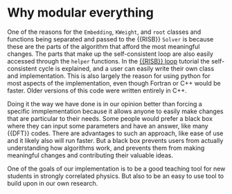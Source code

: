 # Why modular everything

One of the reasons for the `Embedding`, `KWeight`, and `root` classes and 
functions being separated and passed to the {{RISB}} `Solver` is because these 
are the parts of the algorithm that afford the most meaningful changes. The 
parts that make up the self-consistent loop are also easily accessed through 
the `helper` functions. In the [{{RISB}} loop](../tutorials/self-consistent.md) 
tutorial the self-consistent cycle is explained, and a user can easily 
write their own class and implementation. This is also largely the reason for 
using python for most aspects of the implementation, even though Fortran or 
C++ would be faster. Older versions of this code were written entirely in C++.

Doing it the way we have done is in our opinion better than forcing a specific 
immplementation because it allows anyone to easily make changes that are 
particular to their needs. Some people would prefer a black box where they can 
input some parameters and have an answer, like many {{DFT}} codes. There are 
advantages to such an approach, like ease of use and it likely also will run 
faster. But a black box prevents users from actually understanding how 
algorithms work, and prevents them from making meaningful changes and 
contributing their valuable ideas.

One of the goals of our implementation is to be a good teaching tool for 
new students in strongly correlated physics. But also to be an easy to use 
tool to build upon in our own research.